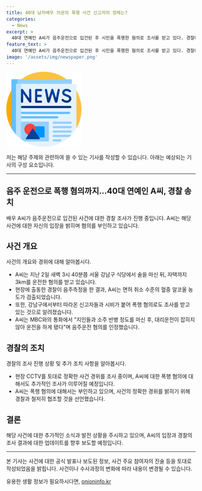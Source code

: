 ```yaml
---
title: 40대 남자배우 의문의 폭행 사건 신고자의 정체는?
categories:
  - News
excerpt: >
  40대 연예인 A씨가 음주운전으로 입건된 후 시민을 폭행한 혐의로 조사를 받고 있다. 경찰에 따르면 A씨는 음주운전으로 적발되었고, 신고자들과의 시비로 폭행 혐의까지 받았다. A씨는 음주운전은 시인하면서 폭행 혐의를 부인했으며, 현장 CCTV를 토대로 사건 경위를 조사 중이라고 전해졌다. A씨는 음주운전은 시인하나 폭행은 부인하고 있으며, 이에 대한 경찰의 조사가 계속되고 있다.
feature_text: >
  40대 연예인 A씨가 음주운전으로 입건된 후 시민을 폭행한 혐의로 조사를 받고 있다. 경찰에 따르면 A씨는 음주운전으로 적발되었고, 신고자들과의 시비로 폭행 혐의까지 받았다. A씨는 음주운전은 시인하면서 폭행 혐의를 부인했으며, 현장 CCTV를 토대로 사건 경위를 조사 중이라고 전해졌다. A씨는 음주운전은 시인하나 폭행은 부인하고 있으며, 이에 대한 경찰의 조사가 계속되고 있다.
image: '/assets/img/newspaper.png'
---
```


<p><img src="/assets/img/newspaper.png" alt="kimp 속보" /></p>

<p>저는 해당 주제와 관련하여 쓸 수 있는 기사를 작성할 수 있습니다. 아래는 예상되는 기사의 구성 요소입니다.</p>

<hr />

<h2 data-ke-size="size26">음주 운전으로 폭행 혐의까지…40대 연예인 A씨, 경찰 송치</h2>

<p>배우 A씨가 음주운전으로 입건된 사건에 대한 경찰 조사가 진행 중입니다. A씨는 해당 사건에 대한 자신의 입장을 밝히며 혐의를 부인하고 있습니다.</p>

<h2 data-ke-size="size24">사건 개요</h2>

<p>사건의 개요와 경위에 대해 알아봅시다.</p>

<ul>
<li> A씨는 지난 2일 새벽 3시 40분쯤 서울 강남구 식당에서 술을 마신 뒤, 자택까지 3km를 운전한 혐의를 받고 있습니다. </li>
<li> 현장에 출동한 경찰이 음주측정을 한 결과, A씨는 면허 취소 수준의 혈중 알코올 농도가 검출되었습니다. </li>
<li> 또한, 강남구에서부터 따라온 신고자들과 시비가 붙어 폭행 혐의로도 조사를 받고 있는 것으로 알려졌습니다. </li>
<li> A씨는 MBC와의 통화에서 "지인들과 소주 반병 정도를 마신 후, 대리운전이 잡히지 않아 운전을 하게 됐다"며 음주운전 혐의를 인정했습니다. </li>
</ul>

<h2 data-ke-size="size24">경찰의 조치</h2>

<p>경찰의 조사 진행 상황 및 추가 조치 사항을 알아봅시다.</p>

<ul>
<li> 현장 CCTV를 토대로 정확한 사건 경위를 조사 중이며, A씨에 대한 폭행 혐의에 대해서도 추가적인 조사가 이루어질 예정입니다. </li>
<li> A씨는 폭행 혐의에 대해서는 부인하고 있으며, 사건의 정확한 경위를 밝히기 위해 경찰과 철저히 협조할 것을 선언했습니다. </li>
</ul>

<h2 data-ke-size="size24">결론</h2>

<p>해당 사건에 대한 추가적인 소식과 발전 상황을 주시하고 있으며, A씨의 입장과 경찰의 조사 결과에 대한 업데이트를 향후 보도할 예정입니다.</p>

<hr />

<p>본 기사는 사건에 대한 공식 발표나 보도된 정보, 사건 주요 참여자의 진술 등을 토대로 작성되었음을 밝힙니다. 사건이나 수사과정의 변화에 따라 내용이 변경될 수 있습니다.</p>
유용한 생활 정보가 필요하시다면, <a href="https://onioninfo.kr" rel="dofollow">onioninfo.kr</a>


